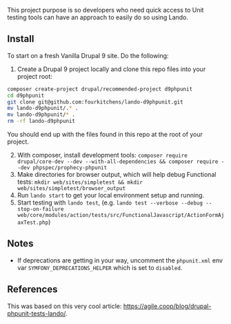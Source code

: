 This project purpose is so developers who need quick access to Unit testing
tools can have an approach to easily do so using Lando.

## Install
To start on a fresh Vanilla Drupal 9 site. Do the following:

1. Create a Drupal 9 project locally and clone this repo files into your project root:
``` sh
composer create-project drupal/recommended-project d9phpunit
cd d9phpunit
git clone git@github.com:fourkitchens/lando-d9phpunit.git
mv lando-d9phpunit/.* .
mv lando-d9phpunit/* .
rm -rf lando-d9phpunit
```
You should end up with the files found in this repo at the root of your project.

2. With composer, install development tools:
`composer require drupal/core-dev --dev --with-all-dependencies && composer require --dev phpspec/prophecy-phpunit`
3. Make directories for browser output, which will help debug Functional tests:
`mkdir web/sites/simpletest && mkdir web/sites/simpletest/browser_output`
4. Run `lando start` to get your local environment setup and running.
5. Start testing with `lando test`, (e.g. `lando test --verbose --debug --stop-on-failure  web/core/modules/action/tests/src/FunctionalJavascript/ActionFormAjaxTest.php`)

## Notes
- If deprecations are getting in your way, uncomment the `phpunit.xml` env var
`SYMFONY_DEPRECATIONS_HELPER` which is set to `disabled`.

## References
This was based on this very cool article: https://agile.coop/blog/drupal-phpunit-tests-lando/.
